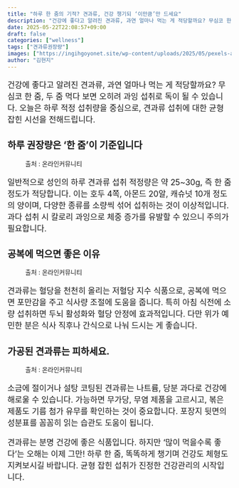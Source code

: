 ```yaml
---
title: "하루 한 줌의 기적? 견과류, 건강 챙기되 ‘이만큼’만 드세요"
description: "건강에 좋다고 알려진 견과류, 과연 얼마나 먹는 게 적당할까요? 무심코 한 줌, 두 줌 먹다 보면 오히려 과잉 섭취로 독이 될 수 있습니다. 오늘은 하루 적정 섭취량을 중심으로, 견과류 섭취에 대한 균형 잡힌 시선을 전해드립니다."
date: 2025-05-22T22:08:57+09:00
draft: false
categories: ["wellness"]
tags: ["견과류권장량"]
images: ["https://ingihgoyonet.site/wp-content/uploads/2025/05/pexels-apollostudio-31746092-1024x683.jpg", "https://ingihgoyonet.site/wp-content/uploads/2025/05/pexels-aksbykas-3997459-1024x683.jpg", "https://ingihgoyonet.site/wp-content/uploads/2025/05/pexels-volker-r-1244496-31532089-683x1024.jpg"]
author: "김현지"
---
```


<p style="font-size:18px">건강에 좋다고 알려진 견과류, 과연 얼마나 먹는 게 적당할까요? 무심코 한 줌, 두 줌 먹다 보면 오히려 과잉 섭취로 독이 될 수 있습니다. 오늘은 하루 적정 섭취량을 중심으로, 견과류 섭취에 대한 균형 잡힌 시선을 전해드립니다.</p> <h2 >하루 권장량은 ‘한 줌’이 기준입니다</h2> <figure ><img src="https://ingihgoyonet.site/wp-content/uploads/2025/05/pexels-apollostudio-31746092-1024x683.jpg" alt="" style="aspect-ratio:16/9;object-fit:cover"/><figcaption >출처 : 온라인커뮤니티</figcaption></figure> <p style="font-size:18px">일반적으로 성인의 하루 견과류 섭취 적정량은 약 25~30g, 즉 한 줌 정도가 적당합니다. 이는 호두 4쪽, 아몬드 20알, 캐슈넛 10개 정도의 양이며, 다양한 종류를 소량씩 섞어 섭취하는 것이 이상적입니다. 과다 섭취 시 칼로리 과잉으로 체중 증가를 유발할 수 있으니 주의가 필요합니다.</p> <h2 >공복에 먹으면 좋은 이유</h2> <figure ><img src="https://ingihgoyonet.site/wp-content/uploads/2025/05/pexels-aksbykas-3997459-1024x683.jpg" alt="" style="aspect-ratio:16/9;object-fit:cover"/><figcaption >출처 : 온라인커뮤니티</figcaption></figure> <p style="font-size:18px">견과류는 혈당을 천천히 올리는 저혈당 지수 식품으로, 공복에 먹으면 포만감을 주고 식사량 조절에 도움을 줍니다. 특히 아침 식전에 소량 섭취하면 두뇌 활성화와 혈당 안정에 효과적입니다. 다만 위가 예민한 분은 식사 직후나 간식으로 나눠 드시는 게 좋습니다.</p> <h2 >가공된 견과류는 피하세요.</h2> <figure ><img src="https://ingihgoyonet.site/wp-content/uploads/2025/05/pexels-volker-r-1244496-31532089-683x1024.jpg" alt="" style="aspect-ratio:16/9;object-fit:cover"/><figcaption >출처 : 온라인커뮤니티</figcaption></figure> <p style="font-size:18px">소금에 절이거나 설탕 코팅된 견과류는 나트륨, 당분 과다로 건강에 해로울 수 있습니다. 가능하면 무가당, 무염 제품을 고르시고, 볶은 제품도 기름 첨가 유무를 확인하는 것이 중요합니다. 포장지 뒷면의 성분표를 꼼꼼히 읽는 습관도 도움이 됩니다.</p> <p style="font-size:18px">견과류는 분명 건강에 좋은 식품입니다. 하지만 ‘많이 먹을수록 좋다’는 오해는 이제 그만! 하루 한 줌, 똑똑하게 챙기며 건강도 체형도 지켜보시길 바랍니다. 균형 잡힌 섭취가 진정한 건강관리의 시작입니다.</p>